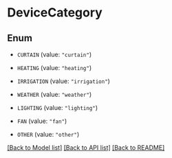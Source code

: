 # DeviceCategory

## Enum


* `CURTAIN` (value: `"curtain"`)

* `HEATING` (value: `"heating"`)

* `IRRIGATION` (value: `"irrigation"`)

* `WEATHER` (value: `"weather"`)

* `LIGHTING` (value: `"lighting"`)

* `FAN` (value: `"fan"`)

* `OTHER` (value: `"other"`)


[[Back to Model list]](../README.md#documentation-for-models) [[Back to API list]](../README.md#documentation-for-api-endpoints) [[Back to README]](../README.md)


